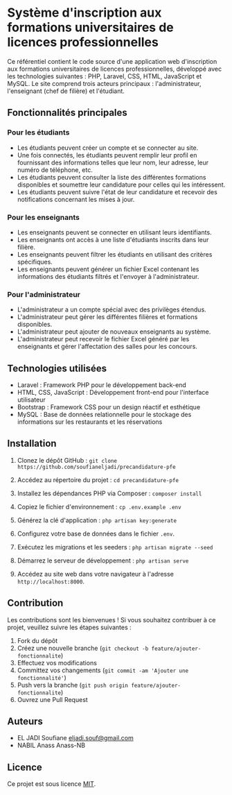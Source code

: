 # Système d'inscription aux formations universitaires de licences professionnelles

Ce référentiel contient le code source d'une application web d'inscription aux formations universitaires de licences professionnelles, développé avec les technologies suivantes : PHP, Laravel, CSS, HTML, JavaScript et MySQL. Le site comprend trois acteurs principaux : l'administrateur, l'enseignant (chef de filière) et l'étudiant.

## Fonctionnalités principales

### Pour les étudiants

- Les étudiants peuvent créer un compte et se connecter au site.
- Une fois connectés, les étudiants peuvent remplir leur profil en fournissant des informations telles que leur nom, leur adresse, leur numéro de téléphone, etc.
- Les étudiants peuvent consulter la liste des différentes formations disponibles et soumettre leur candidature pour celles qui les intéressent.
- Les étudiants peuvent suivre l'état de leur candidature et recevoir des notifications concernant les mises à jour.

### Pour les enseignants

- Les enseignants peuvent se connecter en utilisant leurs identifiants.
- Les enseignants ont accès à une liste d'étudiants inscrits dans leur filière.
- Les enseignants peuvent filtrer les étudiants en utilisant des critères spécifiques.
- Les enseignants peuvent générer un fichier Excel contenant les informations des étudiants filtrés et l'envoyer à l'administrateur.

### Pour l'administrateur

- L'administrateur a un compte spécial avec des privilèges étendus.
- L'administrateur peut gérer les différentes filières et formations disponibles.
- L'administrateur peut ajouter de nouveaux enseignants au système.
- L'administrateur peut recevoir le fichier Excel généré par les enseignants et gérer l'affectation des salles pour les concours.

## Technologies utilisées

- Laravel : Framework PHP pour le développement back-end
- HTML, CSS, JavaScript : Développement front-end pour l'interface utilisateur
- Bootstrap : Framework CSS pour un design réactif et esthétique
- MySQL : Base de données relationnelle pour le stockage des informations sur les restaurants et les réservations

## Installation

1. Clonez le dépôt GitHub :
```git clone https://github.com/soufianeljadi/precandidature-pfe ```

2. Accédez au répertoire du projet :
```cd precandidature-pfe```

3. Installez les dépendances PHP via Composer :
```composer install```

4. Copiez le fichier d'environnement :
```cp .env.example .env```

5. Générez la clé d'application :
```php artisan key:generate```

6. Configurez votre base de données dans le fichier `.env`.

7. Exécutez les migrations et les seeders :
```php artisan migrate --seed```

8. Démarrez le serveur de développement :
```php artisan serve```

9. Accédez au site web dans votre navigateur à l'adresse `http://localhost:8000`.

## Contribution

Les contributions sont les bienvenues ! Si vous souhaitez contribuer à ce projet, veuillez suivre les étapes suivantes :

1. Fork du dépôt
2. Créez une nouvelle branche (`git checkout -b feature/ajouter-fonctionnalite`)
3. Effectuez vos modifications
4. Committez vos changements (`git commit -am 'Ajouter une fonctionnalité'`)
5. Push vers la branche (`git push origin feature/ajouter-fonctionnalite`)
6. Ouvrez une Pull Request

## Auteurs

- EL JADI Soufiane eljadi.souf@gmail.com
- NABIL Anass Anass-NB

## Licence

Ce projet est sous licence [MIT](LICENSE).
